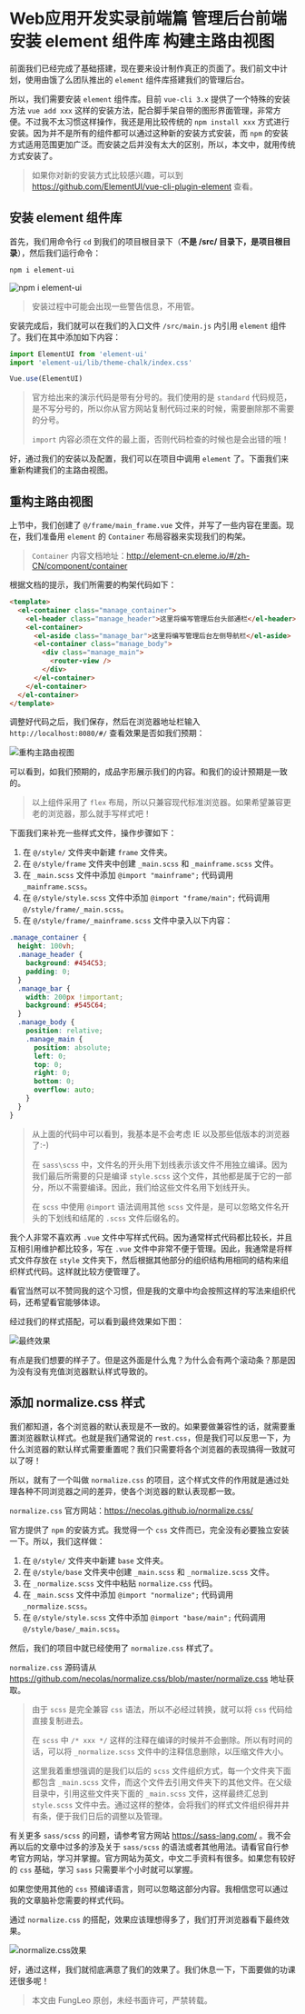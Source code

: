 # Web应用开发实录前端篇 管理后台前端 安装 element 组件库 构建主路由视图

前面我们已经完成了基础搭建，现在要来设计制作真正的页面了。我们前文中计划，使用由饿了么团队推出的 `element` 组件库搭建我们的管理后台。

所以，我们需要安装 `element` 组件库。目前 `vue-cli 3.x` 提供了一个特殊的安装方法 `vue add xxx` 这样的安装方法，配合脚手架自带的图形界面管理，非常方便。不过我不太习惯这样操作，我还是用比较传统的 `npm install xxx` 方式进行安装。因为并不是所有的组件都可以通过这种新的安装方式安装，而 `npm` 的安装方式适用范围更加广泛。而安装之后并没有太大的区别，所以，本文中，就用传统方式安装了。

> 如果你对新的安装方式比较感兴趣，可以到 https://github.com/ElementUI/vue-cli-plugin-element 查看。

## 安装 element 组件库

首先，我们用命令行 `cd` 到我们的项目根目录下（**不是 /src/ 目录下，是项目根目录**），然后我们运行命令：

```bash
npm i element-ui
```

![npm i element-ui](https://raw.githubusercontent.com/fengcms/articles/master/image/c6/f8880c016e038388348e4f7ab02787.jpg)

> 安装过程中可能会出现一些警告信息，不用管。

安装完成后，我们就可以在我们的入口文件 `/src/main.js` 内引用 `element` 组件了。我们在其中添加如下内容：

```js
import ElementUI from 'element-ui'
import 'element-ui/lib/theme-chalk/index.css'

Vue.use(ElementUI)
```

> 官方给出来的演示代码是带有分号的。我们使用的是 `standard` 代码规范，是不写分号的，所以你从官方网站复制代码过来的时候，需要删除那不需要的分号。
> 
> `import` 内容必须在文件的最上面，否则代码检查的时候也是会出错的哦！

好，通过我们的安装以及配置，我们可以在项目中调用 `element` 了。下面我们来重新构建我们的主路由视图。

## 重构主路由视图

上节中，我们创建了 `@/frame/main_frame.vue` 文件，并写了一些内容在里面。现在，我们准备用 `element` 的 `Container` 布局容器来实现我们的构架。

> `Container` 内容文档地址：http://element-cn.eleme.io/#/zh-CN/component/container

根据文档的提示，我们所需要的构架代码如下：

```html
<template>
  <el-container class="manage_container">
    <el-header class="manage_header">这里将编写管理后台头部通栏</el-header>
    <el-container>
      <el-aside class="manage_bar">这里将编写管理后台左侧导航栏</el-aside>
      <el-container class="manage_body">
        <div class="manage_main">
          <router-view />
        </div>
      </el-container>
    </el-container>
  </el-container>
</template>
```

调整好代码之后，我们保存，然后在浏览器地址栏输入 `http://localhost:8080/#/` 查看效果是否如我们预期：

![重构主路由视图](https://raw.githubusercontent.com/fengcms/articles/master/image/f8/4558964d18d514f02f8b9101b5d851.jpg)

可以看到，如我们预期的，成品字形展示我们的内容。和我们的设计预期是一致的。

> 以上组件采用了 `flex` 布局，所以只兼容现代标准浏览器。如果希望兼容更老的浏览器，那么就手写样式吧！

下面我们来补充一些样式文件，操作步骤如下：

1. 在 `@/style/` 文件夹中新建 `frame` 文件夹。
2. 在 `@/style/frame` 文件夹中创建 `_main.scss` 和 `_mainframe.scss` 文件。
3. 在 `_main.scss` 文件中添加 `@import "mainframe";` 代码调用 `_mainframe.scss`。
4. 在 `@/style/style.scss` 文件中添加 `@import "frame/main";` 代码调用 `@/style/frame/_main.scss`。
5. 在 `@/style/frame/_mainframe.scss` 文件中录入以下内容：

```scss
.manage_container {
  height: 100vh;
  .manage_header {
    background: #454C53;
    padding: 0;
  }
  .manage_bar {
    width: 200px !important;
    background: #545C64;
  }
  .manage_body {
    position: relative;
    .manage_main {
      position: absolute;
      left: 0;
      top: 0;
      right: 0;
      bottom: 0;
      overflow: auto;
    }
  }
}
```

> 从上面的代码中可以看到，我基本是不会考虑 IE 以及那些低版本的浏览器了:-)
> 
> 在 `sass\scss` 中，文件名的开头用下划线表示该文件不用独立编译。因为我们最后所需要的只是编译 `style.scss` 这个文件，其他都是属于它的一部分，所以不需要编译。因此，我们给这些文件名用下划线开头。
> 
> 在 `scss` 中使用 `@import` 语法调用其他 `scss` 文件是，是可以忽略文件名开头的下划线和结尾的 `.scss` 文件后缀名的。

我个人非常不喜欢再 `.vue` 文件中写样式代码。因为通常样式代码都比较长，并且互相引用维护都比较多，写在 `.vue` 文件中非常不便于管理。因此，我通常是将样式文件存放在 `style` 文件夹下，然后根据其他部分的组织结构用相同的结构来组织样式代码。这样就比较方便管理了。

看官当然可以不赞同我的这个习惯，但是我的文章中均会按照这样的写法来组织代码，还希望看官能够体谅。

经过我们的样式搭配，可以看到最终效果如下图：

![最终效果](https://raw.githubusercontent.com/fengcms/articles/master/image/85/f05e55701a2546cd6d997ba45b84c7.jpg)

有点是我们想要的样子了。但是这外面是什么鬼？为什么会有两个滚动条？那是因为没有没有充值浏览器默认样式导致的。

## 添加 normalize.css 样式

我们都知道，各个浏览器的默认表现是不一致的。如果要做兼容性的话，就需要重置浏览器默认样式。也就是我们通常说的 `rest.css`，但是我们可以反思一下，为什么浏览器的默认样式需要重置呢？我们只需要将各个浏览器的表现搞得一致就可以了呀！

所以，就有了一个叫做 `normalize.css` 的项目，这个样式文件的作用就是通过处理各种不同浏览器之间的差异，使各个浏览器的默认表现都一致。

`normalize.css` 官方网站：https://necolas.github.io/normalize.css/

官方提供了 `npm` 的安装方式。我觉得一个 `css` 文件而已，完全没有必要独立安装一下。所以，我们这样做：

1. 在 `@/style/` 文件夹中新建 `base` 文件夹。
2. 在 `@/style/base` 文件夹中创建 `_main.scss` 和 `_normalize.scss` 文件。
3. 在 `_normalize.scss` 文件中粘贴 `normalize.css` 代码。
4. 在 `_main.scss` 文件中添加 `@import "normalize";` 代码调用 `_normalize.scss`。
5. 在 `@/style/style.scss` 文件中添加 `@import "base/main";` 代码调用 `@/style/base/_main.scss`。

然后，我们的项目中就已经使用了 `normalize.css` 样式了。

`normalize.css` 源码请从 https://github.com/necolas/normalize.css/blob/master/normalize.css 地址获取。

> 由于 `scss` 是完全兼容 `css` 语法，所以不必经过转换，就可以将 `css` 代码给直接复制进去。
>
> 在 `scss` 中 `/* xxx */` 这样的注释在编译的时候并不会删除。所以有时间的话，可以将 `_normalize.scss` 文件中的注释信息删除，以压缩文件大小。
> 
> 这里我着重想强调的是我们以后的 `scss` 文件组织方式，每一个文件夹下面都包含 `_main.scss` 文件，而这个文件去引用文件夹下的其他文件。在父级目录中，引用这些文件夹下面的 `_main.scss` 文件，这样最终汇总到 `style.scss` 文件中去。通过这样的整体，会将我们的样式文件组织得井井有条，便于我们日后的调整以及管理。

有关更多 `sass/scss` 的问题，请参考官方网站 https://sass-lang.com/ 。我不会再以后的文章中过多的涉及关于 `sass/scss` 的语法或者其他用法。请看官自行参考官方网站，学习并掌握。官方网站为英文，中文二手资料有很多。如果您有较好的 `css` 基础，学习 `sass` 只需要半个小时就可以掌握。

如果您使用其他的 `css` 预编译语言，则可以忽略这部分内容。我相信您可以通过我的文章脑补您需要的样式代码。

通过 `normalize.css` 的搭配，效果应该理想得多了，我们打开浏览器看下最终效果。

![normalize.css效果](https://raw.githubusercontent.com/fengcms/articles/master/image/c5/24bb142014748f19c194fed13072b7.jpg)

好，通过这样，我们就彻底满意了我们的效果了。我们休息一下，下面要做的功课还很多呢！

> 本文由 FungLeo 原创，未经书面许可，严禁转载。

